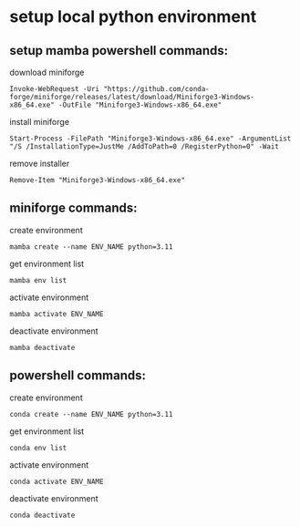 # setup local python environment


## setup mamba powershell commands:

download miniforge
```
Invoke-WebRequest -Uri "https://github.com/conda-forge/miniforge/releases/latest/download/Miniforge3-Windows-x86_64.exe" -OutFile "Miniforge3-Windows-x86_64.exe"
```

install miniforge
```
Start-Process -FilePath "Miniforge3-Windows-x86_64.exe" -ArgumentList "/S /InstallationType=JustMe /AddToPath=0 /RegisterPython=0" -Wait
```

remove installer
```
Remove-Item "Miniforge3-Windows-x86_64.exe"
```


## miniforge commands:

create environment
```
mamba create --name ENV_NAME python=3.11
```

get environment list
```
mamba env list
```

activate environment
```
mamba activate ENV_NAME
```

deactivate environment
```
mamba deactivate
```


## powershell commands:

create environment
```
conda create --name ENV_NAME python=3.11
```

get environment list
```
conda env list
```

activate environment
```
conda activate ENV_NAME
```

deactivate environment
```
conda deactivate
```
